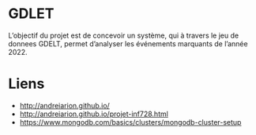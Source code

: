 # GDLET
L’objectif du projet est de concevoir un système, qui à travers le jeu de donnees GDELT, permet d’analyser les événements marquants de l’année 2022.



# Liens
- http://andreiarion.github.io/
- http://andreiarion.github.io/projet-inf728.html
- https://www.mongodb.com/basics/clusters/mongodb-cluster-setup
